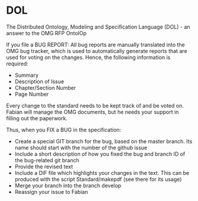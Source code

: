DOL
===

The Distributed Ontology, Modeling and Specification Language (DOL) - an answer to the OMG RFP OntoIOp


If you file a BUG REPORT: All bug reports are manually translated into the OMG bug tracker, which is used to automatically generate reports that are used for voting on the changes. Hence, the following information is required: 
- Summary
- Description of Issue
- Chapter/Section Number
- Page Number 

Every change to the standard needs to be kept track of and be voted on. Fabian will manage the OMG documents, but he needs your support in filling out the paperwork. 

Thus, when you FIX a BUG in the specification: 
- Create a special GIT branch for the bug, based on the master branch. Its name should start with the number of the github issue
- Include a short description of how you fixed the bug and branch ID of the bug-related git branch
- Provide the revised text 
- Include a DIF file which highlights your changes in the text. This can be produced with the script Standard/makepdf (see there for its usage)
- Merge your branch into the branch develop
- Reassign your issue to Fabian 
